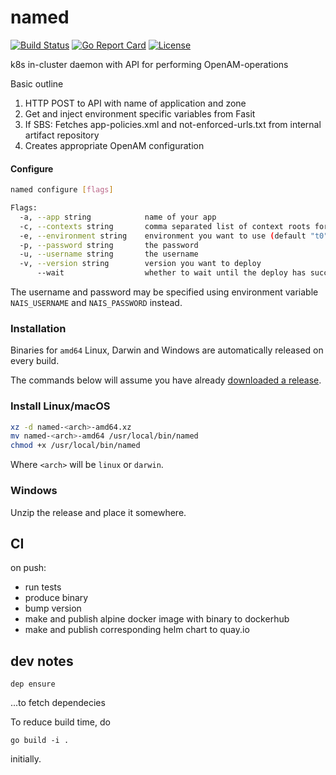 # named 

[![Build Status](https://travis-ci.org/nais/named.svg?branch=master)](https://travis-ci.org/nais/named)
[![Go Report Card](https://goreportcard.com/badge/github.com/nais/named)](https://goreportcard.com/report/github.com/nais/named)
[![License](http://img.shields.io/badge/license-mit-blue.svg?style=flat-square)](https://raw.githubusercontent.com/nais/named/master/LICENSE)

k8s in-cluster daemon with API for performing OpenAM-operations

Basic outline

1. HTTP POST to API with name of application and zone
2. Get and inject environment specific variables from Fasit
3. If SBS: Fetches app-policies.xml and not-enforced-urls.txt from internal artifact repository
4. Creates appropriate OpenAM configuration

#### Configure

```sh
named configure [flags]

Flags:
  -a, --app string            name of your app
  -c, --contexts string       comma separated list of context roots for ISSO agent
  -e, --environment string    environment you want to use (default "t0")
  -p, --password string       the password
  -u, --username string       the username
  -v, --version string        version you want to deploy
      --wait                  whether to wait until the deploy has succeeded (or failed)
```

The username and password may be specified using environment variable `NAIS_USERNAME` and `NAIS_PASSWORD` instead.

### Installation

Binaries for `amd64` Linux, Darwin and Windows are automatically released on every build.

The commands below will assume you have already [downloaded a release](https://github.com/nais/named/releases).

### Install Linux/macOS

```sh
xz -d named-<arch>-amd64.xz
mv named-<arch>-amd64 /usr/local/bin/named
chmod +x /usr/local/bin/named
```

Where `<arch>` will be `linux` or `darwin`.

### Windows

Unzip the release and place it somewhere.

## CI

on push:

- run tests
- produce binary
- bump version
- make and publish alpine docker image with binary to dockerhub
- make and publish corresponding helm chart to quay.io 

## dev notes

```dep ensure```

...to fetch dependecies

To reduce build time, do

```go build -i .```

initially. 


